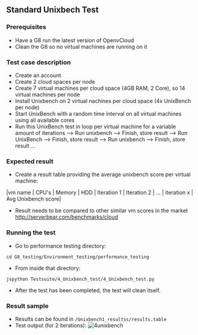 ## Standard Unixbech Test

### Prerequisites
- Have a G8 run the latest version of OpenvCloud
- Clean the G8 so no virtual machines are running on it

### Test case description
- Create an account
- Create 2 cloud spaces per node
- Create 7 virtual machines per cloud space (4GB RAM, 2 Core), so 14 virtual machines per node
- Install Unixbench on 2 virtual nachines per cloud space (4x UnixBench per node)
- Start UnixBench with a random time interval on all virtual machines using all available cores
- Run this UnixBench test in loop per virtual machine for a variable amount of iterations --> Run unixbench --> Finish, store result --> Run UnixBench --> Finish, store result --> Run unixbench --> Finish, store result ...

### Expected result
- Create a result table providing the average unixbench score per virtual machine:

|vm name  | CPU's  | Memory | HDD | Iteration 1 | Iteration 2 | ... | iteration x | Avg Unixbench score|

- Result needs to be compared to other similar vm scores in the market
http://serverbear.com/benchmarks/cloud

### Running the test
- Go to performance testing directory: 
```
cd G8_testing/Environment_testing/performance_testing
```
- From inside that directory:
```
jspython Testsuite/4_Unixbench_test/4_Unixbench_test.py 
```
- After the test has been completed, the test will clean itself.

### Result sample
- Results can be found in `/Unixbench1_resultss/results.table`
- Test output (for 2 iterations):
![4unixbench](https://cloud.githubusercontent.com/assets/15011431/14319591/6de39fe8-fc1a-11e5-8f7e-aa41378273ce.png)
